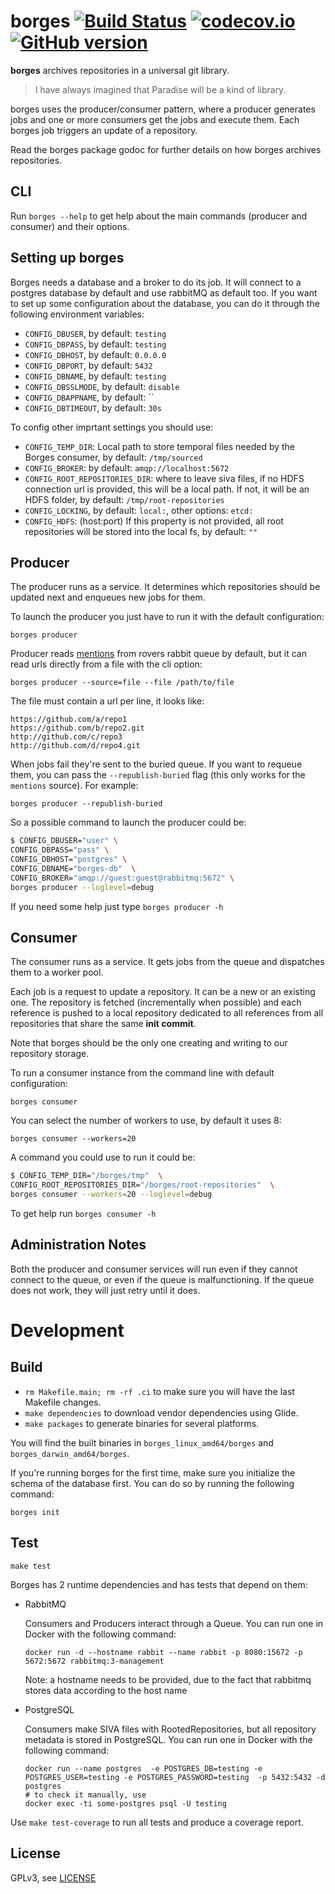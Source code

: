 
borges [![Build Status](https://travis-ci.org/src-d/borges.svg?branch=master)](https://travis-ci.org/src-d/borges) [![codecov.io](https://codecov.io/gh/src-d/borges/branch/master/graph/badge.svg?token=ETL49e3u1L)](https://codecov.io/gh/src-d/borges) [![GitHub version](https://badge.fury.io/gh/src-d%2Fborges.svg)](https://github.com/src-d/borges/releases)
======

**borges** archives repositories in a universal git library.

> I have always imagined that Paradise will be a kind of library.

borges uses the producer/consumer pattern, where a producer generates jobs and
one or more consumers get the jobs and execute them. Each borges job triggers
an update of a repository.

Read the borges package godoc for further details on how borges archives
repositories.

## CLI

Run `borges --help` to get help about the main commands (producer and consumer)
and their options.

## Setting up borges

Borges needs a database and a broker to do its job. It will connect to a postgres database by default
and use rabbitMQ as default too. If you want to set up some configuration
about the database, you can do it through the following environment variables:
* `CONFIG_DBUSER`, by default: `testing`
* `CONFIG_DBPASS`, by default: `testing`
* `CONFIG_DBHOST`, by default: `0.0.0.0`
* `CONFIG_DBPORT`, by default: `5432`
* `CONFIG_DBNAME`, by default: `testing`
* `CONFIG_DBSSLMODE`, by default: `disable`
* `CONFIG_DBAPPNAME`, by default: ``
* `CONFIG_DBTIMEOUT`, by default: `30s`

To config other imprtant settings you should use:
* `CONFIG_TEMP_DIR`: Local path to store temporal files needed by the Borges consumer, by default: `/tmp/sourced`
* `CONFIG_BROKER`: by default: `amqp://localhost:5672`
* `CONFIG_ROOT_REPOSITORIES_DIR`: where to leave siva files, if no HDFS connection url is provided, this will be a local path. If not, it will be an HDFS folder, by default: `/tmp/root-repositories`
* `CONFIG_LOCKING`, by default: `local:`, other options: `etcd:`
* `CONFIG_HDFS`: (host:port) If this property is not provided, all root repositories will be stored into the local fs, by default: `""`

## Producer

The producer runs as a service. It determines which repositories should be
updated next and enqueues new jobs for them.

To launch the producer you just have to run it with the default configuration:

    borges producer

Producer reads [mentions](https://github.com/src-d/core-retrieval/blob/master/model/mention.go) from rovers rabbit queue by default, but it can
read urls directly from a file with the cli option:

    borges producer --source=file --file /path/to/file

The file must contain a url per line, it looks like:

```
https://github.com/a/repo1
https://github.com/b/repo2.git
http://github.com/c/repo3
http://github.com/d/repo4.git
```

When jobs fail they're sent to the buried queue. If you want to requeue them, you can pass the `--republish-buried` flag (this only works for the `mentions` source). For example:

```
borges producer --republish-buried
```

So a possible command to launch the producer could be:

```bash
$ CONFIG_DBUSER="user" \
CONFIG_DBPASS="pass" \
CONFIG_DBHOST="postgres" \
CONFIG_DBNAME="borges-db"  \
CONFIG_BROKER="amqp://guest:guest@rabbitmq:5672" \
borges producer --loglevel=debug
```

If you need some help just type `borges producer -h`

## Consumer

The consumer runs as a service. It gets jobs from the queue and dispatches them
to a worker pool.

Each job is a request to update a repository. It can be a new or an existing
one. The repository is fetched (incrementally when possible) and each reference
is pushed to a local repository dedicated to all references from all repositories
that share the same **init commit**.

Note that borges should be the only one creating and writing to our repository
storage.

To run a consumer instance from the command line with default configuration:

    borges consumer

You can select the number of workers to use, by default it uses 8:

    borges consumer --workers=20

A command you could use to run it could be:

```bash
$ CONFIG_TEMP_DIR="/borges/tmp"  \
CONFIG_ROOT_REPOSITORIES_DIR="/borges/root-repositories"  \
borges consumer --workers=20 --loglevel=debug
```

To get help run `borges consumer -h`

## Administration Notes

Both the producer and consumer services will run even if they cannot connect to
the queue, or even if the queue is malfunctioning. If the queue does not work,
they will just retry until it does.

# Development

## Build

- `rm Makefile.main; rm -rf .ci` to make sure you will have the last Makefile changes.
- `make dependencies` to download vendor dependencies using Glide.
- `make packages` to generate binaries for several platforms.

You will find the built binaries in `borges_linux_amd64/borges` and `borges_darwin_amd64/borges`.

If you're running borges for the first time, make sure you initialize the schema of the database first. You can do so by running the following command:

```
borges init
```

## Test

`make test`

Borges has 2 runtime dependencies and has tests that depend on them:

  - RabbitMQ

    Consumers and Producers interact through a Queue. You can run one in Docker with the following command:
    ```
    docker run -d --hostname rabbit --name rabbit -p 8080:15672 -p 5672:5672 rabbitmq:3-management
    ```
    Note: a hostname needs to be provided, due to the fact that rabbitmq stores data according to the host name


  - PostgreSQL

    Consumers make SIVA files with RootedRepositories, but all repository metadata is stored in PostgreSQL.
    You can run one in Docker with the following command:
    ```
    docker run --name postgres  -e POSTGRES_DB=testing -e POSTGRES_USER=testing -e POSTGRES_PASSWORD=testing  -p 5432:5432 -d postgres
    # to check it manually, use
    docker exec -ti some-postgres psql -U testing
    ```

Use `make test-coverage` to run all tests and produce a coverage report.

## License

GPLv3, see [LICENSE](LICENSE)

